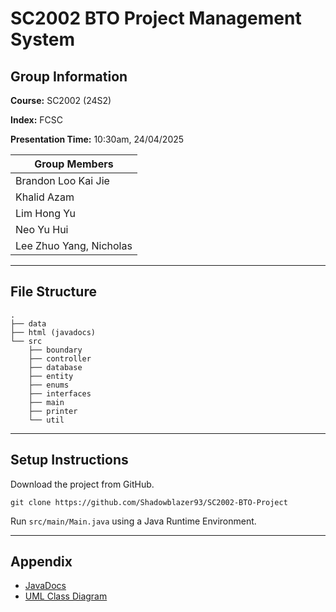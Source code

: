 # SC2002 BTO Project Management System

## Group Information
**Course:** SC2002 (24S2)

**Index:** FCSC

**Presentation Time:** 10:30am,  24/04/2025

| Group Members           |
| ----------------------- |
| Brandon Loo Kai Jie     |
| Khalid Azam             |
| Lim Hong Yu             |
| Neo Yu Hui              |
| Lee Zhuo Yang, Nicholas |
___
## File Structure
```
.
├── data
├── html (javadocs)
└── src
    ├── boundary
    ├── controller
    ├── database
    ├── entity
    ├── enums
    ├── interfaces
    ├── main
    ├── printer
    └── util
```
___
## Setup Instructions
Download the project from GitHub.

```shell
git clone https://github.com/Shadowblazer93/SC2002-BTO-Project
```
Run `src/main/Main.java` using a Java Runtime Environment.
___
## Appendix
- [JavaDocs](https://shadowblazer93.github.io/index.html)
- [UML Class Diagram](https://raw.githubusercontent.com/Shadowblazer93/SC2002-BTO-Project/refs/heads/main/SC2002%20UML%20Class%20Diagram.jpg)
